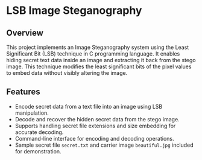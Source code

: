 # LSB Image Steganography
## Overview
This project implements an Image Steganography system using the Least Significant Bit (LSB) technique in C programming language. It enables hiding secret text data inside an image and extracting it back from the stego image. This technique modifies the least significant bits of the pixel values to embed data without visibly altering the image.

## Features
- Encode secret data from a text file into an image using LSB manipulation.
- Decode and recover the hidden secret data from the stego image.
- Supports handling secret file extensions and size embedding for accurate decoding.
- Command-line interface for encoding and decoding operations.
- Sample secret file `secret.txt` and carrier image `beautiful.jpg` included for demonstration.
